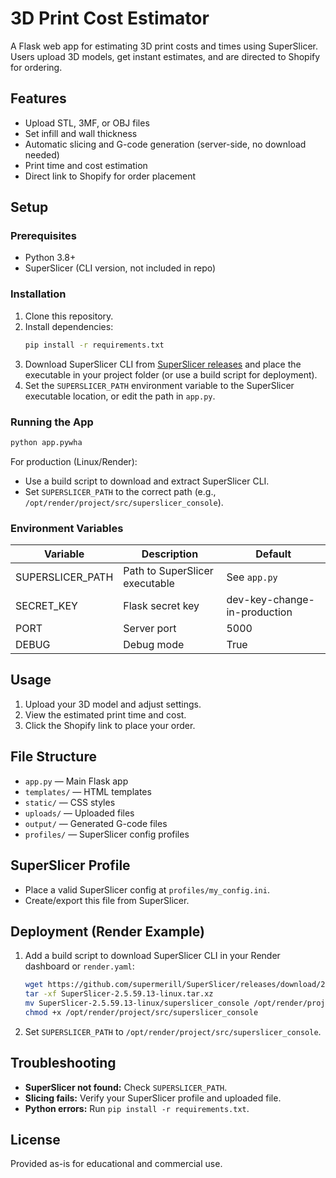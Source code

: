 # 3D Print Cost Estimator

A Flask web app for estimating 3D print costs and times using SuperSlicer. Users upload 3D models, get instant estimates, and are directed to Shopify for ordering.

## Features

- Upload STL, 3MF, or OBJ files
- Set infill and wall thickness
- Automatic slicing and G-code generation (server-side, no download needed)
- Print time and cost estimation
- Direct link to Shopify for order placement

## Setup

### Prerequisites

- Python 3.8+
- SuperSlicer (CLI version, not included in repo)

### Installation

1. Clone this repository.
2. Install dependencies:
   ```bash
   pip install -r requirements.txt
   ```
3. Download SuperSlicer CLI from [SuperSlicer releases](https://github.com/supermerill/SuperSlicer/releases) and place the executable in your project folder (or use a build script for deployment).
4. Set the `SUPERSLICER_PATH` environment variable to the SuperSlicer executable location, or edit the path in `app.py`.

### Running the App

```bash
python app.pywha
```

For production (Linux/Render):
- Use a build script to download and extract SuperSlicer CLI.
- Set `SUPERSLICER_PATH` to the correct path (e.g., `/opt/render/project/src/superslicer_console`).

### Environment Variables

| Variable           | Description                       | Default                        |
|--------------------|-----------------------------------|--------------------------------|
| SUPERSLICER_PATH   | Path to SuperSlicer executable    | See `app.py`                   |
| SECRET_KEY         | Flask secret key                  | dev-key-change-in-production   |
| PORT               | Server port                       | 5000                           |
| DEBUG              | Debug mode                        | True                           |

## Usage

1. Upload your 3D model and adjust settings.
2. View the estimated print time and cost.
3. Click the Shopify link to place your order.

## File Structure

- `app.py` — Main Flask app
- `templates/` — HTML templates
- `static/` — CSS styles
- `uploads/` — Uploaded files
- `output/` — Generated G-code files
- `profiles/` — SuperSlicer config profiles

## SuperSlicer Profile

- Place a valid SuperSlicer config at `profiles/my_config.ini`.
- Create/export this file from SuperSlicer.

## Deployment (Render Example)

1. Add a build script to download SuperSlicer CLI in your Render dashboard or `render.yaml`:
   ```sh
   wget https://github.com/supermerill/SuperSlicer/releases/download/2.5.59.13/SuperSlicer-2.5.59.13-linux.tar.xz
   tar -xf SuperSlicer-2.5.59.13-linux.tar.xz
   mv SuperSlicer-2.5.59.13-linux/superslicer_console /opt/render/project/src/superslicer_console
   chmod +x /opt/render/project/src/superslicer_console
   ```
2. Set `SUPERSLICER_PATH` to `/opt/render/project/src/superslicer_console`.

## Troubleshooting

- **SuperSlicer not found:** Check `SUPERSLICER_PATH`.
- **Slicing fails:** Verify your SuperSlicer profile and uploaded file.
- **Python errors:** Run `pip install -r requirements.txt`.

## License

Provided as-is for educational and commercial use.